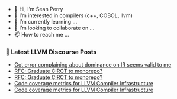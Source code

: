 - 👋 Hi, I’m Sean Perry
- 👀 I’m interested in compilers (c++, COBOL, llvm)
- 🌱 I’m currently learning ...
- 💞️ I’m looking to collaborate on ...
- 📫 How to reach me ...

<!---
s66perry/s66perry is a ✨ special ✨ repository because its `README.md` (this file) appears on your GitHub profile.
You can click the Preview link to take a look at your changes.
--->
### 📕 Latest LLVM Discourse Posts

<!-- DISCOURSE-LLVM:START -->
- [Got error complaining about dominance on IR seems valid to me](https://discourse.llvm.org/t/got-error-complaining-about-dominance-on-ir-seems-valid-to-me/61992#post_1)
- [RFC: Graduate CIRCT to monorepo?](https://discourse.llvm.org/t/rfc-graduate-circt-to-monorepo/61890?page=2#post_31)
- [RFC: Graduate CIRCT to monorepo?](https://discourse.llvm.org/t/rfc-graduate-circt-to-monorepo/61890?page=2#post_30)
- [Code coverage metrics for LLVM Compiler Infrastructure](https://discourse.llvm.org/t/code-coverage-metrics-for-llvm-compiler-infrastructure/61877#post_11)
- [Code coverage metrics for LLVM Compiler Infrastructure](https://discourse.llvm.org/t/code-coverage-metrics-for-llvm-compiler-infrastructure/61877#post_10)
<!-- DISCOURSE-LLVM:END -->
